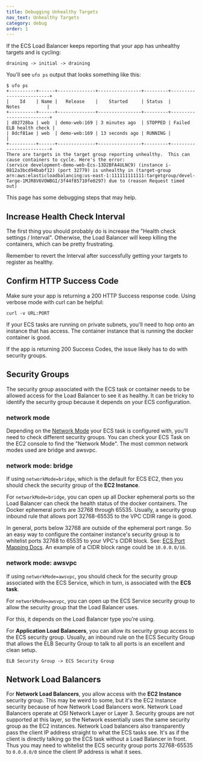 ```yaml
---
title: Debugging Unhealthy Targets
nav_text: Unhealthy Targets
category: debug
order: 1
---
```


If the ECS Load Balancer keeps reporting that your app has unhealthy targets and is cycling:

    draining -> initial -> draining

You'll see `ufo ps` output that looks something like this:

    $ ufo ps
    +----------+------+--------------+----------------+---------+-------------------------+
    |    Id    | Name |   Release    |    Started     | Status  |          Notes          |
    +----------+------+--------------+----------------+---------+-------------------------+
    | d02728ba | web  | demo-web:169 | 3 minutes ago  | STOPPED | Failed ELB health check |
    | 8dcf81ae | web  | demo-web:169 | 13 seconds ago | RUNNING |                         |
    +----------+------+--------------+----------------+---------+-------------------------+
    There are targets in the target group reporting unhealthy.  This can cause containers to cycle. Here's the error:
    (service development-demo-web-Ecs-13D2BFA4ULNC9) (instance i-0812a3bcd94babf12) (port 32779) is unhealthy in (target-group arn:aws:elasticloadbalancing:us-east-1:111111111111:targetgroup/devel-Targe-1MJR8V6VOWBGI/3f44f85710fe0297) due to (reason Request timed out)

This page has some debugging steps that may help.

## Increase Health Check Interval

The first thing you should probably do is increase the "Health check settings / Interval".  Otherwise, the Load Balancer will keep killing the containers, which can be pretty frustrating.

Remember to revert the Interval after successfully getting your targets to register as healthy.

## Confirm HTTP Success Code

Make sure your app is returning a 200 HTTP Success response code. Using verbose mode with curl can be helpful:

    curl -v URL:PORT

If your ECS tasks are running on private subnets, you'll need to hop onto an instance that has access. The container instance that is running the docker container is good.

If the app is returning 200 Success Codes, the issue likely has to do with security groups.

## Security Groups

The security group associated with the ECS task or container needs to be allowed access for the Load Balancer to see it as healthy. It can be tricky to identify the security group because it depends on your ECS configuration.

### network mode

Depending on the [Network Mode](https://docs.aws.amazon.com/AmazonECS/latest/developerguide/task_definition_parameters.html#network_mode) your ECS task is configured with, you'll need to check different security groups.  You can check your ECS Task on the EC2 console to find the "Network Mode". The most common network modes used are bridge and awsvpc.

### network mode: bridge

If using `networkMode=bridge`, which is the default for ECS EC2, then you should check the security group of the **EC2 Instance**.

For `networkMode=bridge`, you can open up all Docker ephemeral ports so the Load Balancer can check the health status of the docker containers. The Docker ephemeral ports are 32768 through 65535. Usually, a security group inbound rule that allows port 32768-65535 to the VPC CDIR range is good.

In general, ports below 32768 are outside of the ephemeral port range. So an easy way to configure the container instance's security group is to whitelist ports 32768 to 65535 to your VPC's CIDR block. See: [ECS Port Mapping Docs](https://docs.aws.amazon.com/AmazonECS/latest/APIReference/API_PortMapping.html). An example of a CIDR block range could be `10.0.0.0/16`.

### network mode: awsvpc

If using `networkMode=awsvpc`, you should check for the security group associated with the ECS Service, which in turn, is associated with the **ECS task**.

For `networkMode=awsvpc`, you can open up the ECS Service security group to allow the security group that the Load Balancer uses.

For this, it depends on the Load Balancer type you're using.

For **Application Load Balancers**, you can allow its security group access to the ECS security group. Usually, an inbound rule on the ECS Security Group that allows the ELB Security Group to talk to all ports is an excellent and clean setup.

    ELB Security Group -> ECS Security Group

## Network Load Balancers

For **Network Load Balancers**, you allow access with the **EC2 Instance** security group. This may be weird to some, but it's the EC2 Instance security because of how Network Load Balancers work. Network Load Balancers operate at OSI Network Layer or Layer 3. Security groups are not supported at this layer, so the Network essentially uses the same security group as the EC2 instances. Network Load balancers also transparently pass the client IP address straight to what the ECS tasks see. It's as if the client is directly talking go the ECS task without a Load Balancer in front. Thus you may need to whitelist the ECS security group ports 32768-65535 to `0.0.0.0/0` since the client IP address is what it sees.
